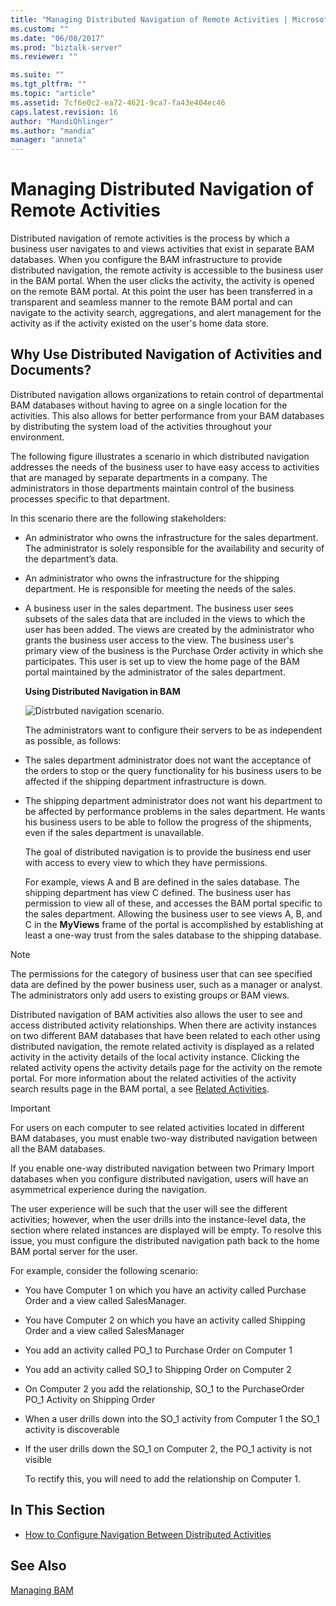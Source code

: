 ```yaml
---
title: "Managing Distributed Navigation of Remote Activities | Microsoft Docs"
ms.custom: ""
ms.date: "06/08/2017"
ms.prod: "biztalk-server"
ms.reviewer: ""

ms.suite: ""
ms.tgt_pltfrm: ""
ms.topic: "article"
ms.assetid: 7cf6e0c2-ea72-4621-9ca7-fa43e404ec46
caps.latest.revision: 16
author: "MandiOhlinger"
ms.author: "mandia"
manager: "anneta"
---
```

# Managing Distributed Navigation of Remote Activities
Distributed navigation of remote activities is the process by which a business user navigates to and views activities that exist in separate BAM databases. When you configure the BAM infrastructure to provide distributed navigation, the remote activity is accessible to the business user in the BAM portal. When the user clicks the activity, the activity is opened on the remote BAM portal. At this point the user has been transferred in a transparent and seamless manner to the remote BAM portal and can navigate to the activity search, aggregations, and alert management for the activity as if the activity existed on the user's home data store.  
  
## Why Use Distributed Navigation of Activities and Documents?  
 Distributed navigation allows organizations to retain control of departmental BAM databases without having to agree on a single location for the activities. This also allows for better performance from your BAM databases by distributing the system load of the activities throughout your environment.  
  
 The following figure illustrates a scenario in which distributed navigation addresses the needs of the business user to have easy access to activities that are managed by separate departments in a company. The administrators in those departments maintain control of the business processes specific to that department.  
  
 In this scenario there are the following stakeholders:  
  
- An administrator who owns the infrastructure for the sales department. The administrator is solely responsible for the availability and security of the department’s data.  
  
- An administrator who owns the infrastructure for the shipping department. He is responsible for meeting the needs of the sales.  
  
- A business user in the sales department. The business user sees subsets of the sales data that are included in the views to which the user has been added. The views are created by the administrator who grants the business user access to the view. The business user's primary view of the business is the Purchase Order activity in which she participates. This user is set up to view the home page of the BAM portal maintained by the administrator of the sales department.  
  
  **Using Distributed Navigation in BAM**  
  
  ![Distrbuted navigation scenario.](../core/media/bcd-distrbuted-nav-scenario.gif "bcd_distrbuted_nav_scenario")  
  
  The administrators want to configure their servers to be as independent as possible, as follows:  
  
- The sales department administrator does not want the acceptance of the orders to stop or the query functionality for his business users to be affected if the shipping department infrastructure is down.  
  
- The shipping department administrator does not want his department to be affected by performance problems in the sales department. He wants his business users to be able to follow the progress of the shipments, even if the sales department is unavailable.  
  
  The goal of distributed navigation is to provide the business end user with access to every view to which they have permissions.  
  
  For example, views A and B are defined in the sales database. The shipping department has view C defined. The business user has permission to view all of these, and accesses the BAM portal specific to the sales department. Allowing the business user to see views A, B, and C in the **MyViews** frame of the portal is accomplished by establishing at least a one-way trust from the sales database to the shipping database.  
  
> [!NOTE]
>  The permissions for the category of business user that can see specified data are defined by the power business user, such as a manager or analyst. The administrators only add users to existing groups or BAM views.  
  
 Distributed navigation of BAM activities also allows the user to see and access distributed activity relationships. When there are activity instances on two different BAM databases that have been related to each other using distributed navigation, the remote related activity is displayed as a related activity in the activity details of the local activity instance. Clicking the related activity opens the activity details page for the activity on the remote portal. For more information about the related activities of the activity search results page in the BAM portal, a see [Related Activities](../core/related-activities.md).  
  
> [!IMPORTANT]
>  For users on each computer to see related activities located in different BAM databases, you must enable two-way distributed navigation between all the BAM databases.  
  
 If you enable one-way distributed navigation between two Primary Import databases when you configure distributed navigation, users will have an asymmetrical experience during the navigation.  
  
 The user experience will be such that the user will see the different activities; however, when the user drills into the instance-level data, the section where related instances are displayed will be empty. To resolve this issue, you must configure the distributed navigation path back to the home BAM portal server for the user.  
  
 For example, consider the following scenario:  
  
- You have Computer 1 on which you have an activity called Purchase Order and a view called SalesManager.  
  
- You have Computer 2 on which you have an activity called Shipping Order and a view called SalesManager  
  
- You add an activity called PO_1 to Purchase Order on Computer 1  
  
- You add an activity called SO_1 to Shipping Order on Computer 2  
  
- On Computer 2 you add the relationship,  SO_1 to the PurchaseOrder PO_1 Activity on Shipping Order  
  
- When a user drills down into the SO_1 activity from Computer 1 the SO_1 activity is discoverable  
  
- If the user drills down the SO_1 on Computer 2, the PO_1 activity is not visible  
  
  To rectify this, you will need to add the relationship on Computer 1.  
  
## In This Section  
  
-   [How to Configure Navigation Between Distributed Activities](../core/how-to-configure-navigation-between-distributed-activities.md)  
  
## See Also  
 [Managing BAM](../core/managing-bam.md)